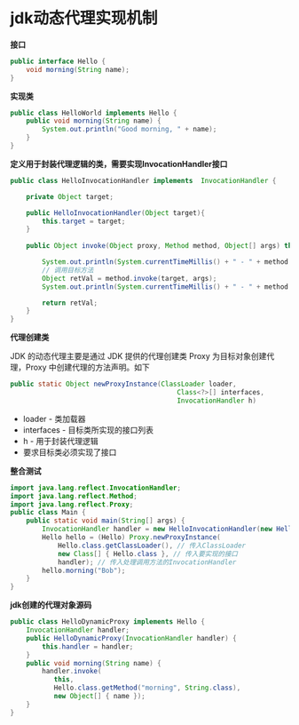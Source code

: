 # jdk动态代理实现机制

**接口**

```java
public interface Hello {
    void morning(String name);
}
```

**实现类**

```java
public class HelloWorld implements Hello {
    public void morning(String name) {
        System.out.println("Good morning, " + name);
    }
}
```

**定义用于封装代理逻辑的类，需要实现InvocationHandler接口**

```java
public class HelloInvocationHandler implements  InvocationHandler {

    private Object target;

    public HelloInvocationHandler(Object target){
        this.target = target;
    }
    
    public Object invoke(Object proxy, Method method, Object[] args) throws Throwable {

        System.out.println(System.currentTimeMillis() + " - " + method.getName() + " method start");
        // 调用目标方法
        Object retVal = method.invoke(target, args);
        System.out.println(System.currentTimeMillis() + " - " + method.getName() + " method over");

        return retVal;
    }
}
```

**代理创建类**

JDK 的动态代理主要是通过 JDK 提供的代理创建类 Proxy 为目标对象创建代理，Proxy 中创建代理的方法声明。如下

```java
public static Object newProxyInstance(ClassLoader loader,
                                          Class<?>[] interfaces,
                                          InvocationHandler h)
```

- loader - 类加载器
- interfaces - 目标类所实现的接口列表
- h - 用于封装代理逻辑
- 要求目标类必须实现了接口


**整合测试**

```java
import java.lang.reflect.InvocationHandler;
import java.lang.reflect.Method;
import java.lang.reflect.Proxy;
public class Main {
    public static void main(String[] args) {
        InvocationHandler handler = new HelloInvocationHandler(new HelloWorld()) ;
        Hello hello = (Hello) Proxy.newProxyInstance(
            Hello.class.getClassLoader(), // 传入ClassLoader
            new Class[] { Hello.class }, // 传入要实现的接口
            handler); // 传入处理调用方法的InvocationHandler
        hello.morning("Bob");
    }
}
```

**jdk创建的代理对象源码**

```java
public class HelloDynamicProxy implements Hello {
    InvocationHandler handler;
    public HelloDynamicProxy(InvocationHandler handler) {
        this.handler = handler;
    }
    public void morning(String name) {
        handler.invoke(
           this,
           Hello.class.getMethod("morning", String.class),
           new Object[] { name });
    }
}
```